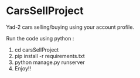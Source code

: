 # CarsSellProject

Yad-2 cars selling/buying using your account profile.

Run the code using python : 

1. cd carsSellProject
2. pip install -r requirements.txt
3. python manage.py runserver
4. Enjoy!!
